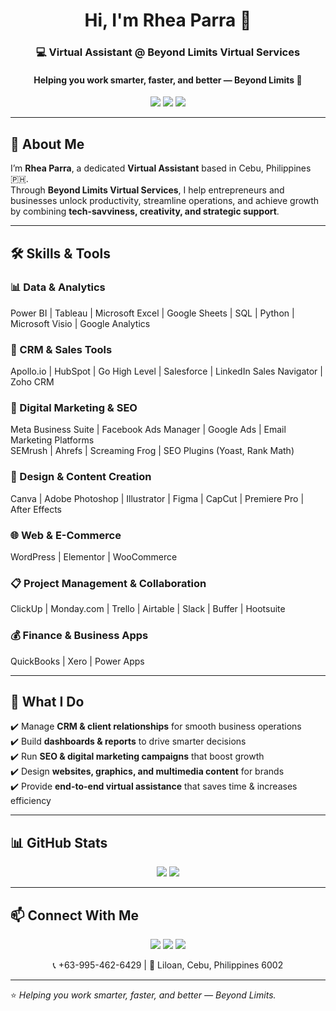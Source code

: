 <h1 align="center">Hi, I'm Rhea Parra 👋</h1>
<h3 align="center">💻 Virtual Assistant @ Beyond Limits Virtual Services</h3>
<h4 align="center">Helping you work smarter, faster, and better — Beyond Limits 🚀</h4>

<p align="center">
  <a href="mailto:hello@rheaparra.com"><img src="https://img.shields.io/badge/Email-hello%40rheaparra.com-red?style=flat-square&logo=gmail"></a>
  <a href="https://linkedin.com/in/rhea-parra"><img src="https://img.shields.io/badge/LinkedIn-Rhea%20Parra-blue?style=flat-square&logo=linkedin"></a>
  <a href="https://rheaparra.com/"><img src="https://img.shields.io/badge/Portfolio-rheaparra.com-1abc9c?style=flat-square&logo=firefox-browser"></a>
</p>

---

## 🌟 About Me  

I’m **Rhea Parra**, a dedicated **Virtual Assistant** based in Cebu, Philippines 🇵🇭.  
Through **Beyond Limits Virtual Services**, I help entrepreneurs and businesses unlock productivity, streamline operations, and achieve growth by combining **tech-savviness, creativity, and strategic support**.  

---

## 🛠️ Skills & Tools  

### 📊 Data & Analytics  
Power BI | Tableau | Microsoft Excel | Google Sheets | SQL | Python | Microsoft Visio | Google Analytics  

### 🤝 CRM & Sales Tools  
Apollo.io | HubSpot | Go High Level | Salesforce | LinkedIn Sales Navigator | Zoho CRM  

### 📢 Digital Marketing & SEO  
Meta Business Suite | Facebook Ads Manager | Google Ads | Email Marketing Platforms  
SEMrush | Ahrefs | Screaming Frog | SEO Plugins (Yoast, Rank Math)  

### 🎨 Design & Content Creation  
Canva | Adobe Photoshop | Illustrator | Figma | CapCut | Premiere Pro | After Effects  

### 🌐 Web & E-Commerce  
WordPress | Elementor | WooCommerce  

### 📋 Project Management & Collaboration  
ClickUp | Monday.com | Trello | Airtable | Slack | Buffer | Hootsuite  

### 💰 Finance & Business Apps  
QuickBooks | Xero | Power Apps  

---

## 📌 What I Do  

✔️ Manage **CRM & client relationships** for smooth business operations  
✔️ Build **dashboards & reports** to drive smarter decisions  
✔️ Run **SEO & digital marketing campaigns** that boost growth  
✔️ Design **websites, graphics, and multimedia content** for brands  
✔️ Provide **end-to-end virtual assistance** that saves time & increases efficiency  

---

## 📊 GitHub Stats  

<p align="center">
  <img src="https://github-readme-stats.vercel.app/api?username=YOURUSERNAME&show_icons=true&theme=tokyonight" />
  <img src="https://github-readme-stats.vercel.app/api/top-langs/?username=YOURUSERNAME&layout=compact&theme=tokyonight" />
</p>

---

## 📫 Connect With Me  

<p align="center">
  <a href="https://rheaparra.com/"><img src="https://img.shields.io/badge/-Website-1abc9c?style=for-the-badge&logo=firefox-browser&logoColor=white"/></a>
  <a href="mailto:hello@rheaparra.com"><img src="https://img.shields.io/badge/-Email-red?style=for-the-badge&logo=gmail&logoColor=white"/></a>
  <a href="https://linkedin.com/in/rhea-parra"><img src="https://img.shields.io/badge/-LinkedIn-blue?style=for-the-badge&logo=linkedin&logoColor=white"/></a>
</p>

<p align="center">
📞 +63-995-462-6429 | 📍 Liloan, Cebu, Philippines 6002
</p>

---

⭐️ *Helping you work smarter, faster, and better — Beyond Limits.*
